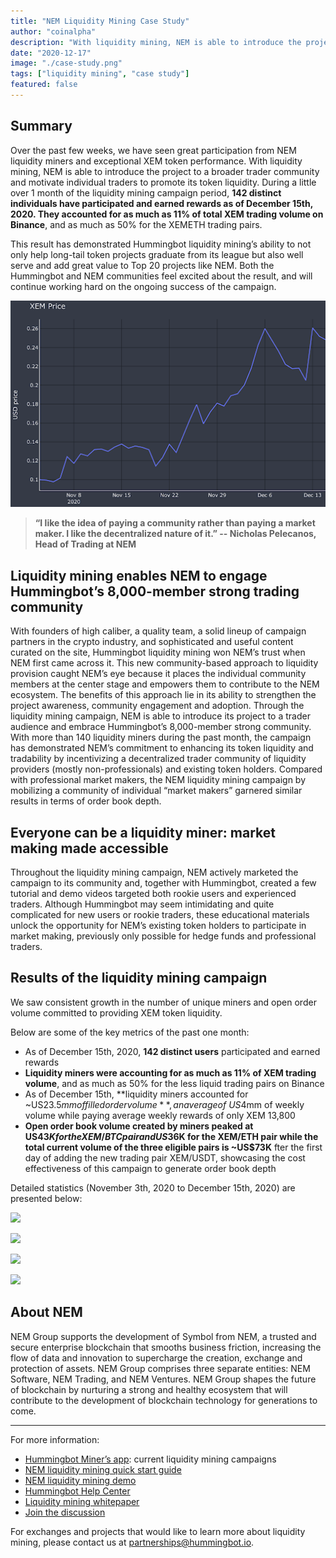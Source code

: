 ```yaml
---
title: "NEM Liquidity Mining Case Study"
author: "coinalpha"
description: "With liquidity mining, NEM is able to introduce the project to a broader trader community and motivate individual traders to promote its token liquidity. So far, 142 distinct individuals have participated and earned rewards as of December 15th, 2020. They accounted for as much as 11% of total XEM trading volume on Binance."
date: "2020-12-17"
image: "./case-study.png"
tags: ["liquidity mining", "case study"]
featured: false
---
```


## Summary

Over the past few weeks, we have seen great participation from NEM liquidity miners and exceptional XEM token performance. With liquidity mining, NEM is able to introduce the project to a broader trader community and motivate individual traders to promote its token liquidity. During a little over 1 month of the liquidity mining campaign period, **142 distinct individuals have participated and earned rewards as of December 15th, 2020. They accounted for as much as 11% of total XEM trading volume on Binance**, and as much as 50% for the XEMETH trading pairs. 

This result has demonstrated Hummingbot liquidity mining’s ability to not only help long-tail token projects graduate from its league but also well serve and add great value to Top 20 projects like NEM. Both the Hummingbot and NEM communities feel excited about the result, and will continue working hard on the ongoing success of the campaign. 

![](price-for-xem.png)

> **“I like the idea of paying a community rather than paying a market maker. I like the decentralized nature of it.” -- Nicholas Pelecanos, Head of Trading at NEM**


## Liquidity mining enables NEM to engage Hummingbot’s 8,000-member strong trading community

With founders of high caliber, a quality team, a solid lineup of campaign partners in the crypto industry, and sophisticated and useful content curated on the site, Hummingbot liquidity mining won NEM’s trust when NEM first came across it. This new community-based approach to liquidity provision caught NEM’s eye because it places the individual community members at the center stage and empowers them to contribute to the NEM ecosystem. 
The benefits of this approach lie in its ability to strengthen the project awareness, community engagement and adoption. Through the liquidity mining campaign, NEM is able to introduce its project to a trader audience and embrace Hummingbot’s 8,000-member strong community. With more than 140 liquidity miners during the past month, the campaign has demonstrated NEM’s commitment to enhancing its token liquidity and tradability by incentivizing a decentralized trader community of liquidity providers (mostly non-professionals) and existing token holders.  Compared with professional market makers, the NEM liquidity mining campaign by mobilizing a community of individual “market makers” garnered similar results in terms of order book depth.  

## Everyone can be a liquidity miner: market making made accessible  

Throughout the liquidity mining campaign, NEM actively marketed the campaign to its community and, together with Hummingbot, created a few tutorial and demo videos targeted both rookie users and experienced traders. Although Hummingbot may seem intimidating and quite complicated for new users or rookie traders, these educational materials unlock the opportunity for NEM’s existing token holders to participate in market making, previously only possible for hedge funds and professional traders. 


## Results of the liquidity mining campaign

We saw consistent growth in the number of unique miners and open order volume committed to providing XEM token liquidity.

Below are some of the key metrics of the past one month:

* As of December 15th, 2020, **142 distinct users** participated and earned rewards
* **Liquidity miners were accounting for as much as 11% of XEM trading volume**, and as much as 50% for the less liquid trading pairs on Binance
* As of December 15th, **liquidity miners accounted for ~US$23.5mm of filled order volume**, an average of ~US$4mm of weekly volume while paying average weekly rewards of only XEM 13,800
* **Open order book volume created by miners peaked at US$43K for the XEM/BTC pair and US$36K for the XEM/ETH pair while the total current volume of the three eligible pairs is ~US$73K** fter the first day of adding the new trading pair XEM/USDT, showcasing the cost effectiveness of this campaign to generate order book depth

Detailed statistics (November 3th, 2020 to December 15th, 2020) are presented below:

![](/miner-distinct.png)


![](/stacked-oov.png)


![](/stacked-fov.png)


![](/order-volume-filled.png)

## About NEM
NEM Group supports the development of Symbol from NEM, a trusted and secure enterprise blockchain that smooths business friction, increasing the flow of data and innovation to supercharge the creation, exchange and protection of assets.
NEM Group comprises three separate entities: NEM Software, NEM Trading, and NEM Ventures. NEM Group shapes the future of blockchain by nurturing a strong and healthy ecosystem that will contribute to the development of blockchain technology for generations to come.


---

For more information:
* [Hummingbot Miner’s app](https://miner.hummingbot.io/): current liquidity mining campaigns
* [NEM liquidity mining quick start guide](https://www.youtube.com/watch?v=7Hc1IciDM7w)
* [NEM liquidity mining demo](https://www.youtube.com/watch?v=YKt42GOIX_Q)
* [Hummingbot Help Center](https://hummingbot.zendesk.com/hc/en-us)
* [Liquidity mining whitepaper](https://hummingbot.io/liquidity-mining.pdf)
* [Join the discussion](https://discord.hummingbot.io)

For exchanges and projects that would like to learn more about liquidity mining, please contact us at partnerships@hummingbot.io.

